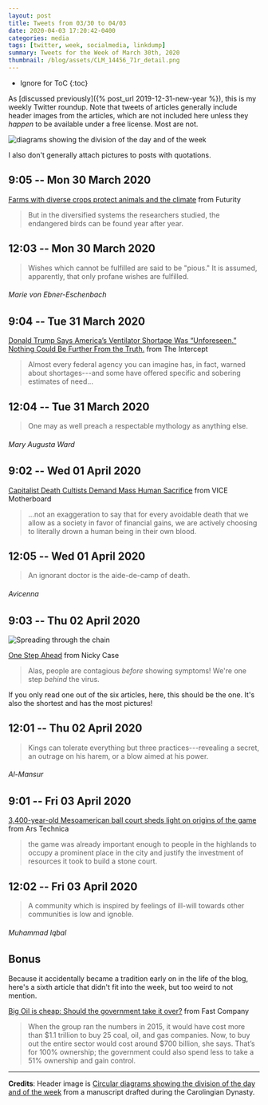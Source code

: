 ```yaml
---
layout: post
title: Tweets from 03/30 to 04/03
date: 2020-04-03 17:20:42-0400
categories: media
tags: [twitter, week, socialmedia, linkdump]
summary: Tweets for the Week of March 30th, 2020
thumbnail: /blog/assets/CLM_14456_71r_detail.png
---
```


* Ignore for ToC
{:toc}

As [discussed previously]({% post_url 2019-12-31-new-year %}), this is my weekly Twitter roundup.  Note that tweets of articles generally include header images from the articles, which are not included here unless they *happen* to be available under a free license.  Most are not.

![diagrams showing the division of the day and of the week](/blog/assets/CLM_14456_71r_detail.png "diagrams showing the division of the day and of the week")

I also don't generally attach pictures to posts with quotations.

## 9:05 -- Mon 30 March 2020

[<i class="fab fa-twitter-square"></i>](https://jcolag.github.io/twitter/1244611584980369409) [Farms with diverse crops protect animals and the climate](https://www.futurity.org/farms-with-diverse-crops-biodiversity-climate-change-2313972/) from Futurity

 > But in the diversified systems the researchers studied, the endangered birds can be found year after year.

## 12:03 -- Mon 30 March 2020

[<i class="fab fa-twitter"></i>](https://jcolag.github.io/twitter/1244656380104937474)

 > Wishes which cannot be fulfilled are said to be "pious." It is assumed, apparently, that only profane wishes are fulfilled.

###### Marie von Ebner-Eschenbach

## 9:04 -- Tue 31 March 2020

[<i class="fab fa-twitter-square"></i>](https://jcolag.github.io/twitter/1244973721250672641) [Donald Trump Says America’s Ventilator Shortage Was “Unforeseen.” Nothing Could Be Further From the Truth.](https://theintercept.com/2020/03/24/donald-trump-says-americas-ventilator-shortage-was-unforeseen-nothing-could-be-further-from-the-truth/) from The Intercept

 > Almost every federal agency you can imagine has, in fact, warned about shortages---and some have offered specific and sobering estimates of need...

## 12:04 -- Tue 31 March 2020

[<i class="fab fa-twitter"></i>](https://jcolag.github.io/twitter/1245019019804962819)

 > One may as well preach a respectable mythology as anything else.

###### Mary Augusta Ward

## 9:02 -- Wed 01 April 2020

[<i class="fab fa-twitter-square"></i>](https://jcolag.github.io/twitter/1245335605828939776) [Capitalist Death Cultists Demand Mass Human Sacrifice](https://www.vice.com/en_us/article/k7e53y/trump-cuomo-economic-viability-over-saving-lives-coronavirus) from VICE Motherboard

 > ...not an exaggeration to say that for every avoidable death that we allow as a society in favor of financial gains, we are actively choosing to literally drown a human being in their own blood.

## 12:05 -- Wed 01 April 2020

[<i class="fab fa-twitter"></i>](https://jcolag.github.io/twitter/1245381659207188480)

 > An ignorant doctor is the aide-de-camp of death.

###### Avicenna

## 9:03 -- Thu 02 April 2020

![Spreading through the chain](/blog/assets/ncase-tracing-chain.png "Spreading through the chain")

[<i class="fab fa-twitter-square"></i>](https://jcolag.github.io/twitter/1245698245298286598) [One Step Ahead](https://blog.ncase.me/onestepahead/) from Nicky Case

 > Alas, people are contagious *before* showing symptoms! We're one step *behind* the virus.

If you only read one out of the six articles, here, this should be the one.  It's also the shortest and has the most pictures!

## 12:01 -- Thu 02 April 2020

[<i class="fab fa-twitter"></i>](https://jcolag.github.io/twitter/1245743040368525314)

 > Kings can tolerate everything but three practices---revealing a secret, an outrage on his harem, or a blow aimed at his power.

###### Al-Mansur

## 9:01 -- Fri 03 April 2020

[<i class="fab fa-twitter-square"></i>](https://jcolag.github.io/twitter/1246060129960656897) [3,400-year-old Mesoamerican ball court sheds light on origins of the game](https://arstechnica.com/science/2020/03/3400-year-old-mesoamerican-ball-court-sheds-light-on-origins-of-the-game/) from Ars Technica

 > the game was already important enough to people in the highlands to occupy a prominent place in the city and justify the investment of resources it took to build a stone court.

## 12:02 -- Fri 03 April 2020

[<i class="fab fa-twitter"></i>](https://jcolag.github.io/twitter/1246105680165158914)

 > A community which is inspired by feelings of ill-will towards other communities is low and ignoble.

###### Muhammad Iqbal

## Bonus

Because it accidentally became a tradition early on in the life of the blog, here's a sixth article that didn't fit into the week, but too weird to not mention.

<i class="fas fa-square"></i> [Big Oil is cheap: Should the government take it over?](https://www.fastcompany.com/90482315/big-oil-is-cheap-should-the-government-take-it-over) from Fast Company

 > When the group ran the numbers in 2015, it would have cost more than $1.1 trillion to buy 25 coal, oil, and gas companies. Now, to buy out the entire sector would cost around $700 billion, she says. That’s for 100% ownership; the government could also spend less to take a 51% ownership and gain control.

* * *

**Credits**:  Header image is [Circular diagrams showing the division of the day and of the week](https://en.wikipedia.org/wiki/Week#/media/File:CLM_14456_71r_detail.jpg) from a manuscript drafted during the Carolingian Dynasty.
